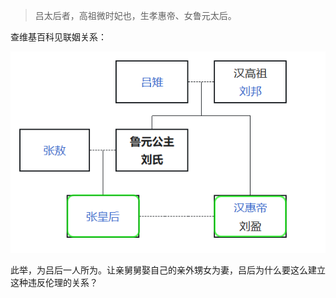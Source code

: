 > 吕太后者，高祖微时妃也，生孝惠帝、女鲁元太后。

查维基百科见联姻关系：

![image-20250922193942993](images/image-20250922193942993-1758541193618-1.png)

此举，为吕后一人所为。让亲舅舅娶自己的亲外甥女为妻，吕后为什么要这么建立这种违反伦理的关系？

